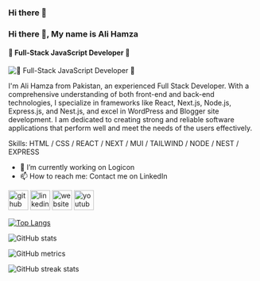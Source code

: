 ### Hi there 👋

<!--
**codewithalihamza/codewithalihamza** is a ✨ _special_ ✨ repository because its `README.md` (this file) appears on your GitHub profile.

Here are some ideas to get you started:

- 🔭 I’m currently working on ...
- 🌱 I’m currently learning ...
- 👯 I’m looking to collaborate on ...
- 🤔 I’m looking for help with ...
- 💬 Ask me about ...
- 📫 How to reach me: ...
- 😄 Pronouns: ...
- ⚡ Fun fact: ...
-->
### Hi there 👋, My name is Ali Hamza
#### 🚀 Full-Stack JavaScript Developer 🚀
![🚀 Full-Stack JavaScript Developer 🚀](https://arturssmirnovs.github.io/github-profile-readme-generator/images/banner.png)

I'm Ali Hamza from Pakistan, an experienced Full Stack Developer. With a comprehensive understanding of both front-end and back-end technologies, I specialize in frameworks like React, Next.js, Node.js, Express.js, and Nest.js, and excel in WordPress and Blogger site development. I am dedicated to creating strong and reliable software applications that perform well and meet the needs of the users effectively.

Skills: HTML / CSS / REACT / NEXT / MUI / TAILWIND / NODE / NEST / EXPRESS

- 🔭 I’m currently working on Logicon 
- 📫 How to reach me: Contact me on LinkedIn 


[<img src='https://cdn.jsdelivr.net/npm/simple-icons@3.0.1/icons/github.svg' alt='github' height='40'>](https://github.com/@codewithalihamza)  [<img src='https://cdn.jsdelivr.net/npm/simple-icons@3.0.1/icons/linkedin.svg' alt='linkedin' height='40'>](https://www.linkedin.com/in/syedalihamzaofficial/)  [<img src='https://cdn.jsdelivr.net/npm/simple-icons@3.0.1/icons/icloud.svg' alt='website' height='40'>](https://syedalihamzaofficial.blogspot.com/)  [<img src='https://cdn.jsdelivr.net/npm/simple-icons@3.0.1/icons/youtube.svg' alt='youtube' height='40'>](https://www.youtube.com/@TechnicalHamzaOfficial1)  

[![Top Langs](https://github-readme-stats.vercel.app/api/top-langs/?username=@codewithalihamza)](https://github.com/anuraghazra/github-readme-stats)

![GitHub stats](https://github-readme-stats.vercel.app/api?username=@codewithalihamza&show_icons=true)  

![GitHub metrics](https://metrics.lecoq.io/@codewithalihamza)  

![GitHub streak stats](https://streak-stats.demolab.com/?user=@codewithalihamza)  


